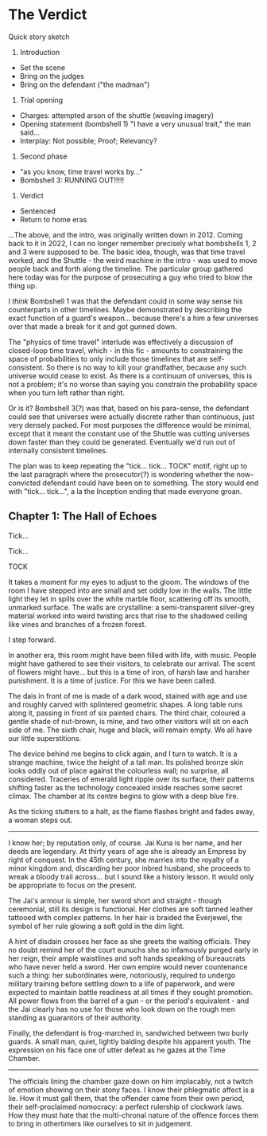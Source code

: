 # The Verdict

Quick story sketch

1. Introduction
  - Set the scene
  - Bring on the judges
  - Bring on the defendant ("the madman")
1. Trial opening
  - Charges: attempted arson of the shuttle (weaving imagery)
  - Opening statement (bombshell 1) "I have a very unusual trait," the man said...
  - Interplay: Not possible; Proof; Relevancy?
1. Second phase
  - "as you know, time travel works by..."
  - Bombshell 3: RUNNING OUT!!!!!
1. Verdict
  - Sentenced
  - Return to home eras

...The above, and the intro, was originally written down in 2012.  Coming back to it in 2022, I can no longer remember precisely what bombshells 1, 2 and 3 were supposed to be.  The basic idea, though, was that time travel worked, and the Shuttle - the weird machine in the intro - was used to move people back and forth along the timeline.  The particular group gathered here today was for the purpose of prosecuting a guy who tried to blow the thing up.

I *think* Bombshell 1 was that the defendant could in some way sense his counterparts in other timelines.  Maybe demonstrated by describing the exact function of a guard's weapon... because there's a him a few universes over that made a break for it and got gunned down.

The "physics of time travel" interlude was effectively a discussion of closed-loop time travel, which - in this fic - amounts to constraining the space of probabilities to only include those timelines that are self-consistent.  So there is no way to kill your grandfather, because any such universe would cease to exist.  As there is a continuum of universes, this is not a problem; it's no worse than saying you constrain the probability space when you turn left rather than right.

Or is it?  Bombshell 3(?) was that, based on his para-sense, the defendant could see that universes were actually discrete rather than continuous, just very densely packed.  For most purposes the difference would be minimal, except that it meant the constant use of the Shuttle was cutting universes down faster than they could be generated.  Eventually we'd run out of internally consistent timelines.

The plan was to keep repeating the "tick... tick... TOCK" motif, right up to the last paragraph where the prosecutor(?) is wondering whether the now-convicted defendant could have been on to something.  The story would end with "tick... tick...", a la the Inception ending that made everyone groan.


## Chapter 1: The Hall of Echoes

Tick...

Tick...

TOCK

It takes a moment for my eyes to adjust to the gloom.  The windows of the room I have stepped into are small and set oddly low in the walls.  The little light they let in spills over the white marble floor, scattering off its smooth, unmarked surface.  The walls are crystalline: a semi-transparent silver-grey material worked into weird twisting arcs that rise to the shadowed ceiling like vines and branches of a frozen forest.

I step forward.

In another era, this room might have been filled with life, with music.  People might have gathered to see their visitors, to celebrate our arrival.  The scent of flowers might have... but this is a time of iron, of harsh law and harsher punishment.  It is a time of justice.  For this we have been called.

The dais in front of me is made of a dark wood, stained with age and use and roughly carved with splintered geometric shapes.  A long table runs along it, passing in front of six painted chairs.  The third chair, coloured a gentle shade of nut-brown, is mine, and two other visitors will sit on each side of me.  The sixth chair, huge and black, will remain empty.  We all have our little superstitions.

The device behind me begins to click again, and I turn to watch.  It is a strange machine, twice the height of a tall man.  Its polished bronze skin looks oddly out of place against the colourless wall; no surprise, all considered.  Traceries of emerald light ripple over its surface, their patterns shifting faster as the technology concealed inside reaches some secret climax.  The chamber at its centre begins to glow with a deep blue fire.

As the ticking stutters to a halt, as the flame flashes bright and fades away, a woman steps out.

------------------

I know her; by reputation only, of course.  Jai Kuna is her name, and her deeds are legendary.  At thirty years of age she is already an Empress by right of conquest.  In the 45th century, she marries into the royalty of a minor kingdom and, discarding her poor inbred husband, she proceeds to wreak a bloody trail across... but I sound like a history lesson.  It would only be appropriate to focus on the present.

The Jai's armour is simple, her sword short and straight - though ceremonial, still its design is functional.  Her clothes are soft tanned leather tattooed with complex patterns.  In her hair is braided the Everjewel, the symbol of her rule glowing a soft gold in the dim light.

A hint of disdain crosses her face as she greets the waiting officials.  They no doubt remind her of the court eunuchs she so infamously purged early in her reign, their ample waistlines and soft hands speaking of bureaucrats who have never held a sword.  Her own empire would never countenance such a thing: her subordinates were, notoriously, required to undergo military training before settling down to a life of paperwork, and were expected to maintain battle readiness at all times if they sought promotion.  All power flows from the barrel of a gun - or the period's equivalent - and the Jai clearly has no use for those who look down on the rough men standing as guarantors of their authority.





Finally, the defendant is frog-marched in, sandwiched between two burly guards.  A small man, quiet, lightly balding despite his apparent youth.  The expression on his face one of utter defeat as he gazes at the Time Chamber.

------------------

The officials lining the chamber gaze down on him implacably, not a twitch of emotion showing on their stony faces.  I know their phlegmatic affect is a lie.  How it must gall them, that the offender came from their own period, their self-proclaimed nomocracy: a perfect rulership of clockwork laws.  How they must hate that the multi-chronal nature of the offence forces them to bring in othertimers like ourselves to sit in judgement.


